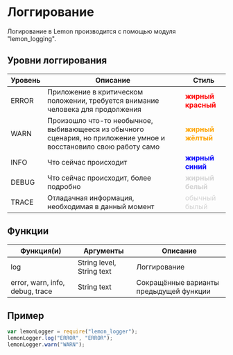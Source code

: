Логгирование
===
Логирование в Lemon производится с помощью модуля "lemon_logging".

Уровни логгирования
---

|Уровень|Описание                                                                                                          |Стиль                                                                   |
|-------|------------------------------------------------------------------------------------------------------------------|------------------------------------------------------------------------|
|ERROR  |Приложение в критическом положении, требуется внимание человека для продолжения                                   |<span style="font-weight: bold; color: red">жирный красный</span>       |
|WARN   |Произошло что-то необычное, выбивающееся из обычного сценария, но приложение умное и восстановило свою работу само|<span style="font-weight: bold; color: orange">жирный жёлтый</span>     |
|INFO   |Что сейчас происходит                                                                                             |<span style="font-weight: bold; color: blue">жирный синий</span>        |
|DEBUG  |Что сейчас происходит, более подробно                                                                             |<span style="font-weight: bold; color: lightgrey">жирный белый</span>   |
|TRACE  |Отладачная информация, необходимая в данный момент                                                                |<span style="font-weight: normal; color: lightgrey">обычный былый</span>|





Функции
---
|Функция(и)                     |Аргументы                |Описание                               |
|-------------------------------|-------------------------|---------------------------------------|
|log                            |String level, String text|Логгирование                           |
|error, warn, info, debug, trace|String text              |Сокращённые варианты предыдущей функции|





Пример
---
```js
var lemonLogger = require("lemon_logger");
lemonLogger.log("ERROR", "ERROR");
lemonLogger.warn("WARN");
```